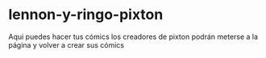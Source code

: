 # lennon-y-ringo-pixton
Aqui puedes hacer tus cómics los creadores de pixton podrán meterse a la página y volver a crear sus cómics
